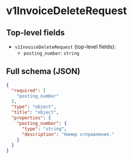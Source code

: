 # v1InvoiceDeleteRequest

## Top-level fields
- `v1InvoiceDeleteRequest` (top-level fields):
  - `posting_number`: `string`

## Full schema (JSON)
```json
{
  "required": [
    "posting_number"
  ],
  "type": "object",
  "title": "object",
  "properties": {
    "posting_number": {
      "type": "string",
      "description": "Номер отправления."
    }
  }
}
```
